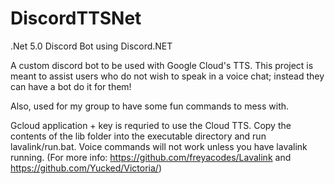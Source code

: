 # DiscordTTSNet
.Net 5.0 Discord Bot using Discord.NET

A custom discord bot to be used with Google Cloud's TTS. This project is meant to assist users who do not wish to speak in a voice chat; instead they can have a bot do it for them!

Also, used for my group to have some fun commands to mess with. 

Gcloud application + key is requried to use the Cloud TTS. Copy the contents of the lib folder into the executable directory and run lavalink/run.bat. Voice commands will not work unless you have lavalink running. (For more info: https://github.com/freyacodes/Lavalink and https://github.com/Yucked/Victoria/) 
